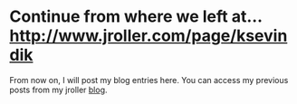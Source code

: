# Continue from where we left at…http://www.jroller.com/page/ksevindik
From now on, I will post my blog entries here. You can access my previous posts from my jroller [blog](http://www.jroller.com/page/ksevindik).